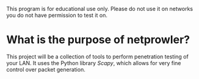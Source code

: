 This program is for educational use only. Please do not use it on networks you do not have permission to test it on.

# What is the purpose of netprowler?

This project will be a collection of tools to perform penetration testing of your LAN. It uses the Python library _Scapy_, which allows for very fine control over packet generation.
